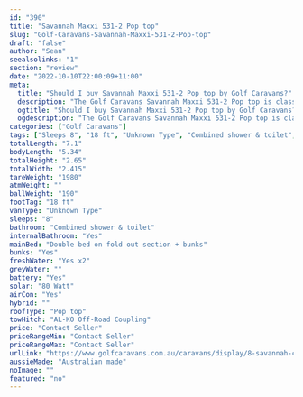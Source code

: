 ```yaml
---
id: "390"
title: "Savannah Maxxi 531-2 Pop top"
slug: "Golf-Caravans-Savannah-Maxxi-531-2-Pop-top"
draft: "false"
author: "Sean"
seealsolinks: "1"
section: "review"
date: "2022-10-10T22:00:09+11:00"
meta:
  title: "Should I buy Savannah Maxxi 531-2 Pop top by Golf Caravans?"
  description: "The Golf Caravans Savannah Maxxi 531-2 Pop top is classed as Unknown Type, and sleeps 8 people. It is Australian made and comes in at 18 ft. It generally has Combined shower & toilet."
  ogtitle: "Should I buy Savannah Maxxi 531-2 Pop top by Golf Caravans?"
  ogdescription: "The Golf Caravans Savannah Maxxi 531-2 Pop top is classed as Unknown Type, and sleeps 8 people. It is Australian made and comes in at 18 ft. It generally has Combined shower & toilet."
categories: ["Golf Caravans"]
tags: ["Sleeps 8", "18 ft", "Unknown Type", "Combined shower & toilet", "Pop top", "Price Unknown", "Australian made"]
totalLength: "7.1"
bodyLength: "5.34"
totalHeight: "2.65"
totalWidth: "2.415"
tareWeight: "1980"
atmWeight: ""
ballWeight: "190"
footTag: "18 ft"
vanType: "Unknown Type"
sleeps: "8"
bathroom: "Combined shower & toilet"
internalBathroom: "Yes"
mainBed: "Double bed on fold out section + bunks"
bunks: "Yes"
freshWater: "Yes x2"
greyWater: ""
battery: "Yes"
solar: "80 Watt"
airCon: "Yes"
hybrid: ""
roofType: "Pop top"
towHitch: "AL-KO Off-Road Coupling"
price: "Contact Seller"
priceRangeMin: "Contact Seller"
priceRangeMax: "Contact Seller"
urlLink: "https://www.golfcaravans.com.au/caravans/display/8-savannah-caravan-range-/"
aussieMade: "Australian made"
noImage: ""
featured: "no"
---
```

